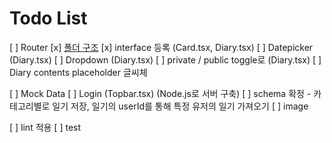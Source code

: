 # Todo List

[ ] Router
[x] [폴더 구조](https://ko.reactjs.org/docs/faq-structure.html)
[x] interface 등록 (Card.tsx, Diary.tsx)
[ ] Datepicker (Diary.tsx)
[ ] Dropdown (Diary.tsx)
[ ] private / public toggle로 (Diary.tsx)
[ ] Diary contents placeholder 글씨체


[ ] Mock Data
[ ] Login (Topbar.tsx) (Node.js로 서버 구축)
[ ] schema 확정 - 카테고리별로 일기 저장, 일기의 userId를 통해 특정 유저의 일기 가져오기
[ ] image


[ ] lint 적용
[ ] test
